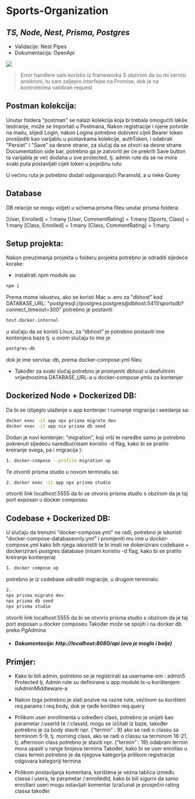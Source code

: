 # Sports-Organization

## _TS, Node, Nest, Prisma, Postgres_

- Validacije: Nest Pipes
- Dokumentacija: OpenApi

[![](https://blog.logrocket.com/wp-content/uploads/2020/01/containerized-development-nestjs-docker.jpeg)](http://https://blog.logrocket.com/wp-content/uploads/2020/01/containerized-development-nestjs-docker.jpeg)

> Error handlere sam koristio iz frameworka
> S obzirom da su mi servisi ansikroni, tu sam zaljepio interfejse na Promise, dok je na kontrolerima validiran request

## Postman kolekcija:

Unutar foldera “postman" se nalazi kolekcija koja bi trebala omogućiti lakše testiranje, može se importati u Postmana,
Nakon registracije i njene potvrde na mailu, slijedi Login,
nakon Logina potrebno dobiveni cijeli Bearer token prosljediti
kao varijablu u postavkama kolekcije, authToken, i odabrati "Persist" i "Save" sa desne strane, za slučaj da se otvori sa desne strane Documentation side bar, potrebno ga je zatvoriti jer će prekriti Save button
ta varijabla je već dodana u sve protected, tj. admin rute da se ne mora svaki puta postavljati cijeli token
u pojedinu rutu

U većinu ruta je potrebno dodati odgovarajući ParamsId, a u neke Qurey

## Database

DB relacije se mogu vidjeti u schema.prisma fileu unutar prisma foldera:

[User, Enrolled] = 1:many
[User, CommentRating] = 1:many
[Sports, Class] = 1:many
[Class, Enrolled] = 1:many
[Class, CommentRating] = 1:many

## Setup projekta:

Nakon preuzimanja projekta u folderu projekta potrebno je odraditi sljedeće korake:

- instalirati npm module sa:

```sh
npm i
```

Prema mome iskustvu, ako se koristi Mac u .env za "dbhost” kod DATABASE_URL:
"postgresql://postgres:postgres@dbhost:5411/sportsdb?connect_timeout=300"
potrebno je postaviti

```sh
host.docker.internal
```

u slučaju da se koristi Linux, za “dbhost” je potrebno postaviti ime kontenjera baze tj. u ovom slučaju to ime je

```sh
postgres-db
```

dok je ime servisa: db, prema docker-compose.yml fileu

- Također za svaki slučaj potrebno je promjeniti dbhost u deafultnim vrijednostima DATABASE_URL-a u docker-compose.ymlu za kontenjer

## Dockerized Node + Dockerized DB:

Da bi se izbjeglo ulaženje u app kontenjer i runnanje migracija i seedanja sa:

```sh
docker exec -it app npx prisma migrate dev
docker exec -it app nix prisma db seed
```

Dodan je novi kontenjer: "migration", koji vrši te naredbe
samo je potrebno pokrenuti sljedeću naredbu(nisam koristio -d flag, kako bi se pratilo kreiranje svega, pa i migracija ):

```sh
1. docker-compose --profile migration up
```

Te otvoriti prisma studio u novom terminalu sa:

```sh
2. docker exec -it app npx prisma studio
```

otvoriti link localhost:5555 da bi se otvorio prisma studio s obzirom da je taj port exposan u docker composeu

## Codebase + Dockerized DB:

U slučaju da trenutni "docker-compose.yml" ne radi,
potrebno je iskoristi "docker-compose-databaseonly.yml" i promjeniti mu ime u docker-compose.yml
kako bih njega iskoristili te bi imali ne dokerizirani codebase + dockerizirani postgres database
(nisam koristio -d flag, kako bi se pratilo kreiranje kontenjera)

```sh
1. docker compose up
```

potrebno je iz codebase odraditi migracije,
u drugom terminalu:

```sh
2.
npx prisma migrate dev
npx prisma db seed
npx prisma studio
```

otvoriti link localhost:5555 da bi se otvorio prisma studio s obzirom da je taj port exposan u docker composeu
Također može se spojiti i na docker db preko PgAdmina

- ##### Dokumentacija: http://localhost:8080/api (ovo je moglo i bolje)

## Primjer:

- Kako bi bili admin, potrebno se je registrirati sa username-om : admin5
  Protected tj. Admin rute su definirane u app.module.ts-u korištenjem isAdminMiddleware-a

- Nakon toga potrebno je slati pozive na razne rute,
  većinom su korišteni req.params i req.body, dok je rjeđe korišten req.query

- Prilikom user enrollmenta u određeni class, potrebno je unijeti kao parametar /:userId te /:classId, mogu se izčitati iz baze,
  također potrebno je za body staviti npr. {“termin” : 9} ako se radi o classu sa terminom 5-9, tj. morning class,
  ako se radi o classu sa terminom 16-21, tj. afternoon class potrebno je staviti npr. {“termin” : 19}
  odabrani termin mora upasti u range brojeva termina
  Također, kako bi se user enrollao u class termin potrebno je da njegova kategorija prilikom registracije odgovara kategoriji termina

- Prilikom postavljanja komentara, korištena je vezna tablica između classa i usera, te parametar /:enrolledId, kako bi bili sigurni da samo enrollani useri mogu ostavljati komentar
  Izračunat je prosječni rating classa također
